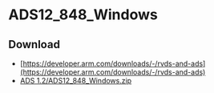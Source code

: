 ADS12_848_Windows
=================

## Download

* [https://developer.arm.com/downloads/-/rvds-and-ads](https://developer.arm.com/downloads/-/rvds-and-ads)
* [ADS 1.2/ADS12_848_Windows.zip](https://developer.arm.com/-/media/Files/downloads/Legacy/ADS/ADS%201.2/ADS12_848_Windows.zip?rev=928d83c767654cc48920798e42b1d638&revision=928d83c7-6765-4cc4-8920-798e42b1d638)

